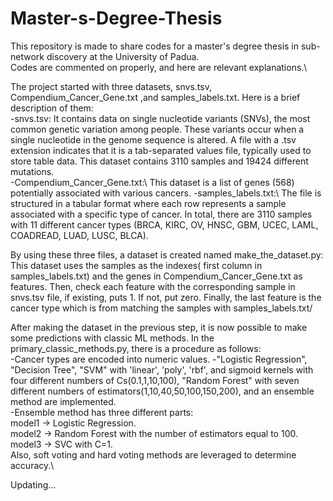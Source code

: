 # Master-s-Degree-Thesis


This repository is made to share codes for a master's degree thesis in sub-network discovery at the University of Padua.\
Codes are commented on properly, and here are relevant explanations.\


The project started with three datasets, snvs.tsv, Compendium_Cancer_Gene.txt ,and samples_labels.txt. Here is a brief description of them:\
-snvs.tsv: It contains data on single nucleotide variants (SNVs), the most common genetic variation among people. These variants occur when a single nucleotide in the genome sequence is altered. A file with a .tsv extension indicates that it is a tab-separated values file, typically used to store table data. This dataset contains 3110 samples and 19424 different mutations.\
-Compendium_Cancer_Gene.txt:\ This dataset is a list of genes (568) potentially associated with various cancers.
-samples_labels.txt:\ The file  is structured in a tabular format where each row represents a sample associated with a specific type of cancer. In total, there are 3110 samples with 11 different cancer types (BRCA, KIRC, OV, HNSC, GBM, UCEC, LAML, COADREAD, LUAD, LUSC, BLCA).


By using these three files, a dataset is created named make_the_dataset.py:\
This dataset uses the samples as the indexes( first column in samples_labels.txt) and the genes in Compendium_Cancer_Gene.txt as features. Then, check each feature with the corresponding sample in snvs.tsv file, if existing, puts 1. If not, put zero. Finally, the last feature is the cancer type which is from matching the samples with samples_labels.txt/


After making the dataset in the previous step, it is now possible to make some predictions with classic ML methods. In the primary_classic_methods.py, there is a procedure as follows:\
-Cancer types are encoded into numeric values.
-"Logistic Regression", "Decision Tree", "SVM" with 'linear', 'poly', 'rbf', and sigmoid kernels with four different numbers of Cs(0.1,1,10,100), "Random Forest" with seven different numbers of estimators(1,10,40,50,100,150,200), and an ensemble method are implemented.\
-Ensemble method has three different parts:\
model1 -> Logistic Regression.\
model2 -> Random Forest with the number of estimators equal to 100.\
model3 -> SVC with C=1.\
Also, soft voting and hard voting methods are leveraged to determine accuracy.\




Updating...

